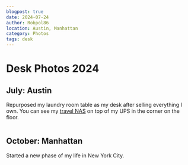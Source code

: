 ```yaml
---
blogpost: true
date: 2024-07-24
author: Robpol86
location: Austin, Manhattan
category: Photos
tags: desk
---
```


# Desk Photos 2024

## July: Austin

Repurposed my laundry room table as my desk after selling everything I own. You can see my [travel NAS](./2024-05-04-nas.md)
on top of my UPS in the corner on the floor.

```{imgur-image} 1Re8VaG
```

## October: Manhattan

Started a new phase of my life in New York City.

```{imgur-image} Y34f4dx
```
